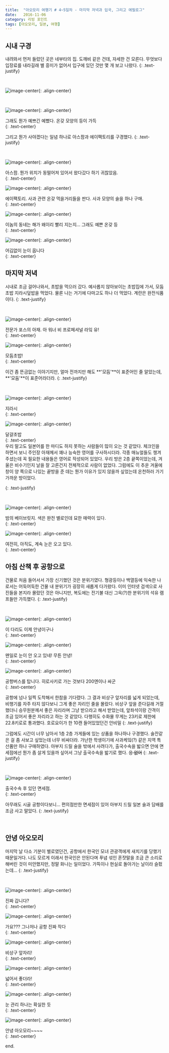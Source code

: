 ```yaml
---
title:  "아오모리 여행기 # 4~5일차 - 마지막 저녁과 입국, 그리고 에필로그"
date:   2016-11-06
category: 리빙 포인트
tags: [아오모리, 일본, 여행]
---
```




## 시내 구경

내려와서 먼저 들렀던 곳은 네부타의 집. 도깨비 같은 건데, 자세한 건 모른다. 무엇보다 입장료를 내라길래 별 흥미가 없어서 입구에 있던 것만 몇 개 보고 나왔다.
{: .text-justify}

<br>

![image-center](/images/2016-11-06/01.jpg){: .align-center}

<br>

![image-center](/images/2016-11-06/02.jpg){: .align-center}

<figcaption>그래도 뭔가 예쁘긴 예뻤다. 온갖 모양의 등이 가득</figcaption>
{: .text-center}
<br>

그리고 뭔가 사야겠다는 일념 하나로 아스팜과 에이팩토리를 구경했다.
{: .text-justify}

<br>

![image-center](/images/2016-11-06/03.jpg){: .align-center}

<figcaption>아스팜. 뭔가 위치가 동떨어져 있어서 왔다갔다 하기 귀찮았음.</figcaption>
{: .text-center}
<br>

![image-center](/images/2016-11-06/04.jpg){: .align-center}

<figcaption>에이팩토리. 사과 관련 온갖 먹을거리들을 판다. 사과 모양의 술을 하나 구매.</figcaption>
{: .text-center}
<br>

![image-center](/images/2016-11-06/05.jpg){: .align-center}

<figcaption>이놈의 동네는 해가 왜이리 빨리 지는지… 그래도 예쁜 온갖 등</figcaption>
{: .text-center}
<br>

![image-center](/images/2016-11-06/07.jpg){: .align-center}

<figcaption>어김없이 눈이 옵니다</figcaption>
{: .text-center}
<br>


## 마지막 저녁

시내로 조금 걸어나와서, 초밥을 먹으러 갔다. 예사롭지 않아보이는 초밥집에 가서, 모둠초밥 지라시덮밥을 먹었다. 물론 나는 거기에 다마고도 하나 더 먹었다. 계란은 완전식품이다.
{: .text-justify}

<br>

![image-center](/images/2016-11-06/08.jpg){: .align-center}
<figcaption>전문가 포스의 아재. 아 워너 비 프로페셔널 라잌 유!</figcaption>
{: .text-center}

<br>

![image-center](/images/2016-11-06/09.jpg){: .align-center}
<figcaption>모둠초밥!</figcaption>
{: .text-center}

<br>

이건 좀 뜬금없는 이야기지만, 얼마 전까지만 해도 **'모듬'**이 표준어인 줄 알았는데, **'모둠'**이 표준어라더라.
{: .text-justify}

<br>

![image-center](/images/2016-11-06/10.jpg){: .align-center}
<figcaption>지라시</figcaption>
{: .text-center}

<br>

![image-center](/images/2016-11-06/11.jpg){: .align-center}
<figcaption>달걀초밥</figcaption>
{: .text-center}

<br>
우리 말고도 일본어를 한 마디도 하지 못하는 사람들이 많이 오는 것 같았다. 체크인을 하면서 보니 주인장 아재께서 꽤나 능숙한 영어를 구사하시더라. 각종 매뉴얼들도 챙겨주셨는데 꼭 필요한 내용들은 영어로 작성되어 있었다. 우리 방은 2층 끝쪽이었는데, 겨울은 비수기인지 날을 잘 고른건지 전체적으로 사람이 없었다. 그럼에도 이 추운 겨울에 창이 양 쪽으로 나있는 끝방을 준 데는 뭔가 이유가 있지 않을까 싶었는데 온천하러 가기 가까운 방이었다.

{: .text-justify}

<br>

![image-center](/images/2016-11-06/12.jpg){: .align-center}
<figcaption>밤의 베이브릿지. 색은 완전 별로인데 묘한 매력이 있다.</figcaption>
{: .text-center}

<br>

![image-center](/images/2016-11-06/13.jpg){: .align-center}
<figcaption>여전히, 아직도, 계속 눈은 오고 있다.</figcaption>
{: .text-center}

<br>

## 아침 산책 후 공항으로

건물로 처음 들어서서 가장 신기했던 것은 분위기였다. 형광등이나 백열등에 익숙한 나로서는 어둑어둑한 건물 내 분위기가 굉장히 새롭게 다가왔다. 이미 인터넷 검색으로 사진들을 본지라 몰랐던 것은 아니지만, 복도에는 전기불 대신 그윽(?)한 분위기의 석유 램프들만 가득했다.
{: .text-justify}

<br>

![image-center](/images/2016-11-06/14.jpg){: .align-center}
<figcaption>이 다리도 이제 안녕이구나</figcaption>
{: .text-center}

<br>

![image-center](/images/2016-11-06/15.jpg){: .align-center}
<figcaption>왠일로 눈이 안 오고 있네! 무튼 안녕!</figcaption>
{: .text-center}

<br>

![image-center](/images/2016-11-06/16.jpg){: .align-center}
<figcaption>공항버스를 탑니다. 히로사키로 가는 것보다 200엔이나 싸군</figcaption>
{: .text-center}

<br>

공항에 넘나 일찍 도착해서 한참을 기다렸다. 그 결과 비상구 앞자리를 넓게 되었는데, 비행기를 자주 타지 않다보니 그게 좋은 자리인 줄을 몰랐다. 비상구 앞을 준다길래 거절했더니 승무원분께서 좋은 자리라며 그냥 받으라고 해서 받았는데, 앞좌석이랑 간격이 조금 있어서 좋은 자리라고 하는 것 같았다. 다행히도 수화물 무게는 23키로 제한에 22.8키로로 통과했다. 호로요이가 한 10캔 들어있었던건 안비밀
{: .text-justify}

그럼에도 시간이 너무 남아서 1층 2층 가게들에 있는 상품을 하나하나 구경했다. 술잔같은 걸 좀 사보고 싶었는데 너무 비싸더라. 가난한 학생이기에 사과케잌(?) 같은 지역 특산품만 하나 구매하였다. 아부지 드릴 술을 밖에서 사려다가, 출국수속을 밟으면 안에 면세점에선 뭔가 좀 살게 있을까 싶어서 그냥 출국수속을 밟기로 했다. ~~응 없어~~
{: .text-justify}

<br>

![image-center](/images/2016-11-06/17.jpg){: .align-center}
<figcaption>출국수속 후 있던 면세점.</figcaption>
{: .text-center}

<br>

아무래도 시골 공항이다보니… 편의점만한 면세점이 있어 아부지 드릴 일본 술과 담배를 조금 사고 말았다.
{: .text-justify}

<br>

## 안녕 아오모리

마지막 날 다소 기분이 별로였던건, 공항에서 한국인 모녀 관광객에게 새치기를 당했기 때문일거다. 나도 모르게 이래서 한국인은 안된다며 푸념 섞인 혼잣말을 조금 큰 소리로 해버린 것이 미안했지만, 정말 화나는 일이었다. 가뜩이나 현실로 돌아가는 날이라 슬펐는데... 
{: .text-justify}

<br>

![image-center](/images/2016-11-06/18.jpg){: .align-center}
<figcaption>진짜 갑니다?</figcaption>
{: .text-center}

<br>

![image-center](/images/2016-11-06/19.jpg){: .align-center}
<figcaption>가요??? 그나저나 공항 진짜 작다</figcaption>
{: .text-center}

<br>

![image-center](/images/2016-11-06/20.jpg){: .align-center}
<figcaption>비상구 앞자리!</figcaption>
{: .text-center}

<br>

![image-center](/images/2016-11-06/21.jpg){: .align-center}
<figcaption>넓어서 좋더라!</figcaption>
{: .text-center}

<br>

![image-center](/images/2016-11-06/22.jpg){: .align-center}
<figcaption>눈 관리 하나는 확실한 듯</figcaption>
{: .text-center}

<br>

![image-center](/images/2016-11-06/23.jpg){: .align-center}
<figcaption>안녕 아오모리~~~~</figcaption>
{: .text-center}

<br>

end.

##         ㅤ
